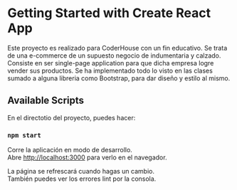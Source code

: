 # Getting Started with Create React App

Este proyecto es realizado para CoderHouse con un fin educativo. Se trata de una e-commerce de un supuesto negocio de indumentaria y calzado. Consiste en ser single-page application para que dicha empresa logre vender sus productos.
Se ha implementado todo lo visto en las clases sumado a alguna libreria como Bootstrap, para dar diseño y estilo al mismo.

## Available Scripts

En el directotio del proyecto, puedes hacer:

### `npm start`

Corre la aplicación en modo de desarrollo.\
Abre [http://localhost:3000](http://localhost:3000) para verlo en el navegador.

La página se refrescará cuando hagas un cambio.\
También puedes ver los errores lint por la consola.

